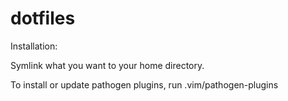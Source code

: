 dotfiles
========

Installation:

Symlink what you want to your home directory.

To install or update pathogen plugins, run .vim/pathogen-plugins
